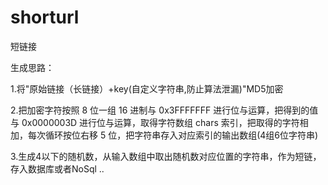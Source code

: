 # shorturl
短链接

生成思路：

1.将"原始链接（长链接）+key(自定义字符串,防止算法泄漏)"MD5加密

2.把加密字符按照 8 位一组 16 进制与 0x3FFFFFFF 进行位与运算，把得到的值与 0x0000003D 进行位与运算，取得字符数组 chars 索引，把取得的字符相加，每次循环按位右移 5 位，把字符串存入对应索引的输出数组(4组6位字符串)

3.生成4以下的随机数，从输入数组中取出随机数对应位置的字符串，作为短链，存入数据库或者NoSql ..